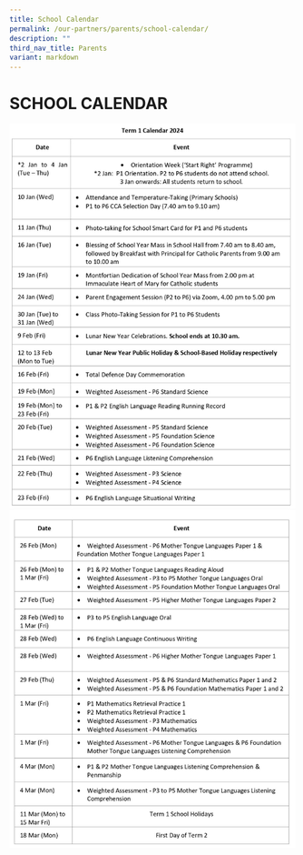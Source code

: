 ```yaml
---
title: School Calendar
permalink: /our-partners/parents/school-calendar/
description: ""
third_nav_title: Parents
variant: markdown
---
```

# **SCHOOL CALENDAR**

![](/images/Our%20Partners/2024_Term_1_Letter_page_1.jpg)
![](/images/Our%20Partners/2024_Term_1_Letter_page_2.jpg)